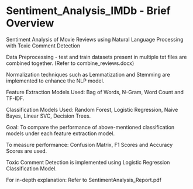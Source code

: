 # Sentiment_Analysis_IMDb - Brief Overview
Sentiment Analysis of Movie Reviews using Natural Language Processing with Toxic Comment Detection

Data Preprocessing - test and train datasets present in multiple txt files are combined together. (Refer to combine_reviews.docx) 

Normalization techniques such as Lemmatization and Stemming are implemented to enhance the NLP model.

Feature Extraction Models Used: Bag of Words, N-Gram, Word Count and TF-IDF.

Classification Models Used: Random Forest, Logistic Regression, Naive Bayes, Linear SVC, Decision Trees. 

Goal: To compare the performance of above-mentioned classification models under each feature extraction model. 

To measure performance: Confusion Matrix, F1 Scores and Accuracy Scores are used. 

Toxic Comment Detection is implemented using Logistic Regression Classification Model. 

For in-depth explanation: Refer to SentimentAnalysis_Report.pdf

